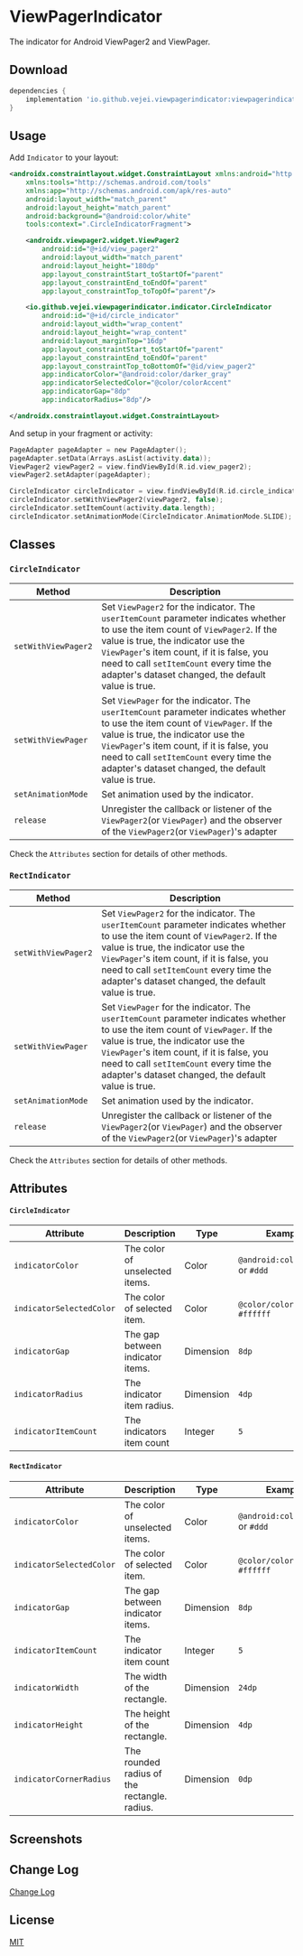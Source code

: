 # ViewPagerIndicator
The indicator for Android ViewPager2 and ViewPager.

## Download
```groovy
dependencies {
    implementation 'io.github.vejei.viewpagerindicator:viewpagerindicator:1.0.0-alpha.1'
}
```

## Usage
Add `Indicator` to your layout:
```xml
<androidx.constraintlayout.widget.ConstraintLayout xmlns:android="http://schemas.android.com/apk/res/android"
    xmlns:tools="http://schemas.android.com/tools"
    xmlns:app="http://schemas.android.com/apk/res-auto"
    android:layout_width="match_parent"
    android:layout_height="match_parent"
    android:background="@android:color/white"
    tools:context=".CircleIndicatorFragment">

    <androidx.viewpager2.widget.ViewPager2
        android:id="@+id/view_pager2"
        android:layout_width="match_parent"
        android:layout_height="180dp"
        app:layout_constraintStart_toStartOf="parent"
        app:layout_constraintEnd_toEndOf="parent"
        app:layout_constraintTop_toTopOf="parent"/>

    <io.github.vejei.viewpagerindicator.indicator.CircleIndicator
        android:id="@+id/circle_indicator"
        android:layout_width="wrap_content"
        android:layout_height="wrap_content"
        android:layout_marginTop="16dp"
        app:layout_constraintStart_toStartOf="parent"
        app:layout_constraintEnd_toEndOf="parent"
        app:layout_constraintTop_toBottomOf="@id/view_pager2"
        app:indicatorColor="@android:color/darker_gray"
        app:indicatorSelectedColor="@color/colorAccent"
        app:indicatorGap="8dp"
        app:indicatorRadius="8dp"/>

</androidx.constraintlayout.widget.ConstraintLayout>
```

And setup in your fragment or activity:
```kotlin
PageAdapter pageAdapter = new PageAdapter();
pageAdapter.setData(Arrays.asList(activity.data));
ViewPager2 viewPager2 = view.findViewById(R.id.view_pager2);
viewPager2.setAdapter(pageAdapter);

CircleIndicator circleIndicator = view.findViewById(R.id.circle_indicator);
circleIndicator.setWithViewPager2(viewPager2, false);
circleIndicator.setItemCount(activity.data.length);
circleIndicator.setAnimationMode(CircleIndicator.AnimationMode.SLIDE);
```

## Classes
### `CircleIndicator`
|Method|Description|
|---|---|
|`setWithViewPager2`|Set `ViewPager2` for the indicator. The `userItemCount` parameter indicates whether to use the item count of `ViewPager2`. If the value is true, the indicator use the `ViewPager`'s item count, if it is false, you need to call `setItemCount` every time the adapter's dataset changed, the default value is true. |
|`setWithViewPager`|Set `ViewPager` for the indicator. The `userItemCount` parameter indicates whether to use the item count of `ViewPager`. If the value is true, the indicator use the `ViewPager`'s item count, if it is false, you need to call `setItemCount` every time the adapter's dataset changed, the default value is true.|
|`setAnimationMode`|Set animation used by the indicator.|
|`release`|Unregister the callback or listener of the `ViewPager2`(or `ViewPager`) and the observer of the `ViewPager2`(or `ViewPager`)'s adapter|

Check the `Attributes` section for details of other methods.

### `RectIndicator`
|Method|Description|
|---|---|
|`setWithViewPager2`|Set `ViewPager2` for the indicator. The `userItemCount` parameter indicates whether to use the item count of `ViewPager2`. If the value is true, the indicator use the `ViewPager`'s item count, if it is false, you need to call `setItemCount` every time the adapter's dataset changed, the default value is true. |
|`setWithViewPager`|Set `ViewPager` for the indicator. The `userItemCount` parameter indicates whether to use the item count of `ViewPager`. If the value is true, the indicator use the `ViewPager`'s item count, if it is false, you need to call `setItemCount` every time the adapter's dataset changed, the default value is true.|
|`setAnimationMode`|Set animation used by the indicator.|
|`release`|Unregister the callback or listener of the `ViewPager2`(or `ViewPager`) and the observer of the `ViewPager2`(or `ViewPager`)'s adapter|

Check the `Attributes` section for details of other methods.

## Attributes
#### `CircleIndicator`
|Attribute|Description|Type|Example Value|
| --- |---|---|---|
|`indicatorColor`|The color of unselected items.|Color|`@android:color/darker_gray` or `#ddd`|
|`indicatorSelectedColor`|The color of selected item.|Color|`@color/colorAccent` or `#ffffff`|
|`indicatorGap`|The gap between indicator items.|Dimension|`8dp`|
|`indicatorRadius`|The indicator item radius.|Dimension|`4dp`|
|`indicatorItemCount`|The indicators item count|Integer|`5`|

#### `RectIndicator`
|Attribute|Description|Type|Example Value|
| ------------- |-------------|-------------|-------------|
|`indicatorColor`|The color of unselected items.|Color|`@android:color/darker_gray` or `#ddd`|
|`indicatorSelectedColor`|The color of selected item.|Color|`@color/colorAccent` or `#ffffff`|
|`indicatorGap`|The gap between indicator items.|Dimension|`8dp`|
|`indicatorItemCount`|The indicator item count|Integer|`5`|
|`indicatorWidth`|The width of the rectangle.|Dimension|`24dp`|
|`indicatorHeight`|The height of the rectangle.|Dimension|`4dp`|
|`indicatorCornerRadius`|The rounded radius of the rectangle. radius.|Dimension|`0dp`|

## Screenshots

## Change Log
[Change Log](./CHANGELOG.md)

## License
[MIT](./LICENSE)
